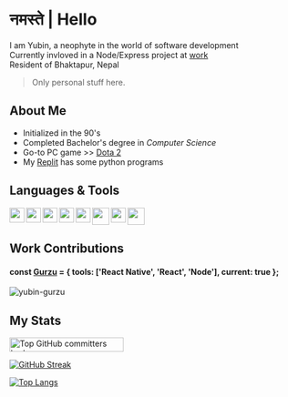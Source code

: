 # **नमस्ते | Hello**  

I am Yubin, a neophyte in the world of software development  
Currently invloved in a Node/Express project at [work](#work-contributions)  
Resident of Bhaktapur, Nepal  

> Only personal stuff here.

## About Me  
- Initialized in the 90's
- Completed Bachelor's degree in *Computer Science*
- Go-to PC game >> [Dota 2](https://www.dota2.com/home)
- My [Replit](https://replit.com/@YubinKarki) has some python programs  

## Languages & Tools  

[<img align="left" width="26px" src="https://cdn.jsdelivr.net/gh/devicons/devicon/icons/typescript/typescript-original.svg" decoding="async" loading="lazy" />](https://www.typescriptlang.org/)  

[<img align="left" width="26px" src="https://cdn.jsdelivr.net/gh/devicons/devicon/icons/react/react-original.svg" decoding="async" loading="lazy" />](https://reactnative.dev/)  

[<img align="left" width="26px" src="https://cdn.jsdelivr.net/gh/devicons/devicon/icons/redux/redux-original.svg" decoding="async" loading="lazy" />](https://redux-toolkit.js.org/)  

[<img align="left" width="26px" src="https://cdn.jsdelivr.net/gh/devicons/devicon/icons/nodejs/nodejs-original.svg" decoding="async" loading="lazy" />](https://nodejs.org/en)  

[<img align="left" width="26px" src="https://cdn.jsdelivr.net/gh/devicons/devicon/icons/firebase/firebase-original.svg" decoding="async" loading="lazy" />](https://firebase.google.com/)  

[<img align="left" width="30px" src="https://cdn.jsdelivr.net/gh/devicons/devicon/icons/amazonwebservices/amazonwebservices-plain-wordmark.svg" decoding="async" loading="lazy" />](https://aws.amazon.com/what-is-aws/)  

[<img align="left" width="26px" src="https://cdn.jsdelivr.net/gh/devicons/devicon/icons/git/git-original.svg" decoding="async" loading="lazy" />](https://git-scm.com/about)  

[<img width="30px" src="https://cdn.jsdelivr.net/gh/devicons/devicon/icons/androidstudio/androidstudio-original.svg" decoding="async" loading="lazy" />](https://developer.android.com/studio/intro)  

## Work Contributions

#### const [Gurzu](https://github.com/yubin-gurzu) = { tools: ['React Native', 'React', 'Node'], current: true };
![yubin-gurzu](https://github.com/user-attachments/assets/403fa7f6-91a1-45a6-80a4-a0d2751acd42)

## My Stats  
<a href="https://user-badge.committers.top/nepal/yubinkarki">
  <img src="https://user-badge.committers.top/nepal/yubinkarki.svg" width="200" height="25" alt="Top GitHub committers badge">
</a>

[![GitHub Streak](https://streak-stats.demolab.com/?user=yubinkarki&theme=transparent&hide_border=true&card_width=600&hide_current_streak=true)](https://git.io/streak-stats)  

[![Top Langs](https://github-readme-top-languages-yk-projects.vercel.app/api/top-langs/?username=yubinkarki&theme=transparent&hide_border=true&card_width=380&layout=compact&langs_count=6&hide=scss,c%2B%2B,objective-c%2B%2B)](https://github.com/anuraghazra/github-readme-stats)  
